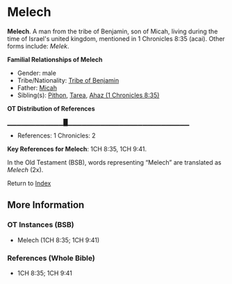 # Melech
**Melech**. 
A man from the tribe of Benjamin, son of Micah, living during the time of Israel's united kingdom, mentioned in 1 Chronicles 8:35 (acai). 
Other forms include: 
*Melek*. 




**Familial Relationships of Melech**


* Gender: male
* Tribe/Nationality: [Tribe of Benjamin](../../../groups/md/acai/Benjamin.md)
* Father: [Micah](Micah.2.md)
* Sibling(s): [Pithon](Pithon.md), [Tarea](Tarea.md), [Ahaz (1 Chronicles 8:35)](Ahaz.2.md)


**OT Distribution of References**

▁▁▁▁▁▁▁▁▁▁▁▁█▁▁▁▁▁▁▁▁▁▁▁▁▁▁▁▁▁▁▁▁▁▁▁▁▁▁
* References: 1 Chronicles: 2



**Key References for Melech**: 
1CH 8:35, 1CH 9:41. 


In the Old Testament (BSB), words representing “Melech” are translated as 
*Melech* (2x). 




Return to [Index](00-Index.md)

## More Information

### OT Instances (BSB)

* Melech (1CH 8:35; 1CH 9:41)



### References (Whole Bible)

* 1CH 8:35; 1CH 9:41



